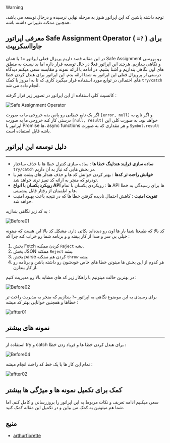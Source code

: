 > [!WARNING] 
> توجه داشته باشین که این اپراتور هنوز به مرحله نهایی نرسیده و درحال توسعه می باشد، همچنین ممکنه تغییراتی داشته باشه.



## معرفی اپراتور Safe Assignment Operator ( `=?` ) برای جاوااسکریپت 

در این مقاله قصد داریم پرپزال فعلی اپراتور `=?` یا همان Safe Assignment رو بررسی و نگاهی بندازیم. هرچند این اپراتور فعلا در حال توسعه قرار داره اما بد نیست به منطق های اون نگاهی بندازیم و آشنا بشیم.
در ادامه با ارائه نمونه و مقابسه سعی میکنم دیدگاه درستی از پروپزال فعلی این اپراتور به شما ارائه بدم. این اپراتور برای هندل کردن خطا های احتمالی در توابع مورد استفاده قرار میگیرد کاری که تا به امروز با کمک `try/catch` انجام داده می شد.

کانسپت کلی استفاده از این اپراتور در تصویر زیر قرار گرفته :

![Safe Assignment Operator](https://github.com/user-attachments/assets/1b426bd9-57d3-4e41-9a2a-cc2889c5df39)

اگر یک تابع خطایی رو پاس بده خروجی ما به صورت `[error, null]` و اگر تابع به درستی کار کنه خروجی ما به صورت `[null, result]` خواهد بود. به صورت کلی این اپراتور با Promise ها، async functions و هر مقداری که به صورت `Symbol.result` باشه قابل استفاده است.



## دلیل توسعه این اپراتور
---
- **ساده سازی فرایند هندلینگ خطا ها** : ساده سازی کنترل خطا ها با حذف ساختار `try/catch` در بخش هایی که نیاز به آن داریم.
- **خوانش راحت تر کدها** : بهتر کردن خوانش کد ها و حذف هندلر های پشت هم یا تودرتو که منجر به ارائه کد تمیز تری خواهد شد.
- **رویکرد یکسان با انواع API ها** : رویکردی یکسان با تمام API ها برای رسیدگی به خطا ها و اطمینان از رفتار قابل پیشبینی.
- **تقویت امنیت** : کاهش احتمال نادیده گرفتن خطا ها که در نتیجه باعث بهبود امنیت خواهد شد.


به کد زیر نگاهی بندازید :

![Before01](https://github.com/user-attachments/assets/d747a0aa-f0d6-4afa-8d7e-c4ed8374b07b)

کد بالا که طبیعتا شما بار ها اون رو دیده‌اید نکاتی دارد. مشکل کد بالا این هست که میتونه خیلی بی سر و صدا از کار بیفته و و برنامه شما رو خراب کنه چرا که :
1. بخش Fetch کردن ممکنه `Reject` بشه.
2. بخش JSON ممکنه `Reject` بشه.
3. بخش parse کردن هم ممکنه `throw` بشه.
4. هر کدوم از این بخش ها میتونن خطا های خاص خودشون رو داشته باشن و برنامه رو از کار بندازن.


در بهترین حالت میتونیم با راهکار زیر کد های مشابه بالا رو مدیریت کنیم :

![Before02](https://github.com/user-attachments/assets/d32a649c-ce5b-4d0c-9b90-4514ff6c57f7)


برای رسیدی به این موضوع نگاهی به اپراتور `=?` بندازیم که منجر به مدیریت راحت تر خطاها و همچنین خوانایی بهتر کد میشه :

![aftter01](https://github.com/user-attachments/assets/70a847a9-acf0-4b84-93e2-28b11a7d15a1)


## نمونه های بیشتر
---

استفاده از try و catch برای هندل کردن خطا ها و فریاد زدن خطا :

![Before04](https://github.com/user-attachments/assets/4579cf39-d94f-437f-99c3-32af156462b7)

تمام این کار ها با یک خط کد راحت انجام میشه :

![aftter02](https://github.com/user-attachments/assets/f4715c53-8f98-484f-8764-203e7380035c)





## کمک برای تکمیل نمونه ها و میژگی ها بیشتر

سعی میکنیم ادامه تعریف و نکات مربوط به این اپراتور را بروزرسانی و کامل کنم. اما شما هم میتونین به کمک من بیاین و در تکمیل این مقاله کمک کنید.

## منبع

- [arthurfiorette](https://github.com/arthurfiorette/proposal-safe-assignment-operator)

